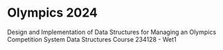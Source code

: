 # Olympics 2024
Design and Implementation of Data Structures for Managing an Olympics Competition System
Data Structures Course 234128 - Wet1
